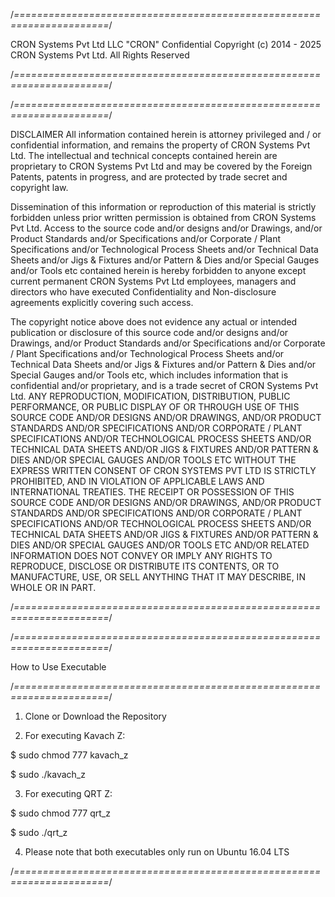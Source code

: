 /*======================================================================*/

CRON Systems Pvt Ltd LLC "CRON" Confidential
Copyright (c) 2014 - 2025 CRON Systems Pvt Ltd. All Rights Reserved

/*======================================================================*/


/*======================================================================*/

DISCLAIMER
All information contained herein is attorney privileged and / or confidential information, and remains the property of CRON Systems Pvt Ltd. The intellectual and technical concepts contained herein are proprietary to CRON Systems Pvt Ltd and may be covered by the Foreign Patents, patents in progress, and are protected by trade secret and copyright law.

Dissemination of this information or reproduction of this material is strictly forbidden unless prior written permission is obtained from CRON Systems Pvt Ltd. Access to the source code and/or designs and/or Drawings, and/or Product Standards and/or Specifications and/or Corporate / Plant Specifications and/or Technological Process Sheets and/or Technical Data Sheets and/or Jigs & Fixtures and/or Pattern & Dies and/or Special Gauges and/or Tools etc contained herein is hereby forbidden to anyone except current permanent CRON Systems Pvt Ltd employees, managers and directors who have executed Confidentiality and Non-disclosure agreements explicitly covering such access.

The copyright notice above does not evidence any actual or intended publication or disclosure of this source code and/or designs and/or Drawings, and/or Product Standards and/or Specifications and/or Corporate / Plant Specifications and/or Technological Process Sheets and/or Technical Data Sheets and/or Jigs & Fixtures and/or Pattern & Dies and/or Special Gauges and/or Tools etc, which includes information that is confidential and/or proprietary, and is a trade secret of CRON Systems Pvt Ltd. ANY REPRODUCTION, MODIFICATION, DISTRIBUTION, PUBLIC PERFORMANCE, OR PUBLIC DISPLAY OF OR THROUGH USE OF THIS SOURCE CODE AND/OR DESIGNS AND/OR DRAWINGS, AND/OR PRODUCT STANDARDS AND/OR SPECIFICATIONS AND/OR CORPORATE / PLANT SPECIFICATIONS AND/OR TECHNOLOGICAL PROCESS SHEETS AND/OR TECHNICAL DATA SHEETS AND/OR JIGS & FIXTURES AND/OR PATTERN & DIES AND/OR SPECIAL GAUGES AND/OR TOOLS ETC WITHOUT THE EXPRESS WRITTEN CONSENT OF CRON SYSTEMS PVT LTD IS STRICTLY PROHIBITED, AND IN VIOLATION OF APPLICABLE LAWS AND INTERNATIONAL TREATIES. THE RECEIPT OR POSSESSION OF THIS SOURCE CODE AND/OR DESIGNS AND/OR DRAWINGS, AND/OR PRODUCT STANDARDS AND/OR SPECIFICATIONS AND/OR CORPORATE / PLANT SPECIFICATIONS AND/OR TECHNOLOGICAL PROCESS SHEETS AND/OR TECHNICAL DATA SHEETS AND/OR JIGS & FIXTURES AND/OR PATTERN & DIES AND/OR SPECIAL GAUGES AND/OR TOOLS ETC AND/OR RELATED INFORMATION DOES NOT CONVEY OR IMPLY ANY RIGHTS TO REPRODUCE, DISCLOSE OR DISTRIBUTE ITS CONTENTS, OR TO MANUFACTURE, USE, OR SELL ANYTHING THAT IT MAY DESCRIBE, IN WHOLE OR IN PART.

/*======================================================================*/


/*======================================================================*/

How to Use Executable

/*======================================================================*/

1. Clone or Download the Repository

2. For executing Kavach Z:

$ sudo chmod 777 kavach_z

$ sudo ./kavach_z <IP of KavachZ>

3. For executing QRT Z:

$ sudo chmod 777 qrt_z

$ sudo ./qrt_z <IP of QrtZ>

4. Please note that both executables only run on Ubuntu 16.04 LTS


/*======================================================================*/


